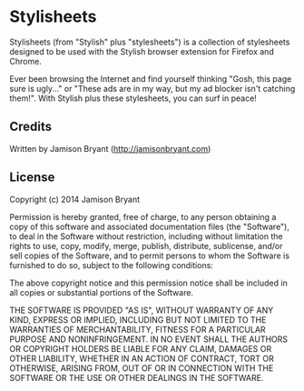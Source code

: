 Stylisheets
===========

Stylisheets (from "Stylish" plus "stylesheets") is a collection of stylesheets
designed to be used with the Stylish browser extension for Firefox and Chrome.

Ever been browsing the Internet and find yourself thinking "Gosh, this page
sure is ugly..." or "These ads are in my way, but my ad blocker isn't catching
them!". With Stylish plus these stylesheets, you can surf in peace!

Credits
-------

Written by Jamison Bryant (http://jamisonbryant.com)

License
-------

Copyright (c) 2014 Jamison Bryant

Permission is hereby granted, free of charge, to any person obtaining a copy
of this software and associated documentation files (the "Software"), to deal
in the Software without restriction, including without limitation the rights
to use, copy, modify, merge, publish, distribute, sublicense, and/or sell
copies of the Software, and to permit persons to whom the Software is
furnished to do so, subject to the following conditions:

The above copyright notice and this permission notice shall be included in
all copies or substantial portions of the Software.

THE SOFTWARE IS PROVIDED "AS IS", WITHOUT WARRANTY OF ANY KIND, EXPRESS OR
IMPLIED, INCLUDING BUT NOT LIMITED TO THE WARRANTIES OF MERCHANTABILITY,
FITNESS FOR A PARTICULAR PURPOSE AND NONINFRINGEMENT. IN NO EVENT SHALL THE
AUTHORS OR COPYRIGHT HOLDERS BE LIABLE FOR ANY CLAIM, DAMAGES OR OTHER
LIABILITY, WHETHER IN AN ACTION OF CONTRACT, TORT OR OTHERWISE, ARISING FROM,
OUT OF OR IN CONNECTION WITH THE SOFTWARE OR THE USE OR OTHER DEALINGS IN
THE SOFTWARE.